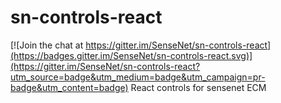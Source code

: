 # sn-controls-react

[![Join the chat at https://gitter.im/SenseNet/sn-controls-react](https://badges.gitter.im/SenseNet/sn-controls-react.svg)](https://gitter.im/SenseNet/sn-controls-react?utm_source=badge&utm_medium=badge&utm_campaign=pr-badge&utm_content=badge)
React controls for sensenet ECM

